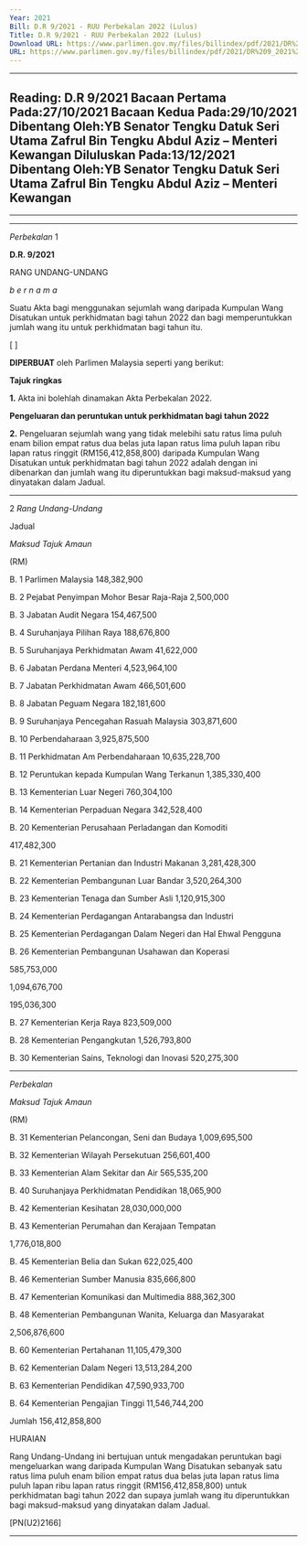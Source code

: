 ```yaml
---
Year: 2021
Bill: D.R 9/2021 - RUU Perbekalan 2022 (Lulus)
Title: D.R 9/2021 - RUU Perbekalan 2022 (Lulus)
Download URL: https://www.parlimen.gov.my/files/billindex/pdf/2021/DR%209_2021%20-%20bm-merged.pdf
URL: https://www.parlimen.gov.my/files/billindex/pdf/2021/DR%209_2021%20-%20bm-merged.pdf
---
```

---
Reading:
D.R 9/2021
Bacaan Pertama Pada:27/10/2021
Bacaan Kedua Pada:29/10/2021
Dibentang Oleh:YB Senator Tengku Datuk Seri Utama Zafrul Bin Tengku Abdul Aziz – Menteri Kewangan
Diluluskan Pada:13/12/2021
Dibentang Oleh:YB Senator Tengku Datuk Seri Utama Zafrul Bin Tengku Abdul Aziz – Menteri Kewangan
---

-----

-----

_Perbekalan_ 1

**D.R. 9/2021**

RANG UNDANG-UNDANG

_b e r n a m a_

Suatu Akta bagi menggunakan sejumlah wang daripada
Kumpulan Wang Disatukan untuk perkhidmatan bagi tahun 2022
dan bagi memperuntukkan jumlah wang itu untuk perkhidmatan
bagi tahun itu.

[ ]

**DIPERBUAT** oleh Parlimen Malaysia seperti yang berikut:

**Tajuk ringkas**

**1.** Akta ini bolehlah dinamakan Akta Perbekalan 2022.

**Pengeluaran dan peruntukan untuk perkhidmatan bagi tahun 2022**

**2.** Pengeluaran sejumlah wang yang tidak melebihi satu ratus
lima puluh enam bilion empat ratus dua belas juta lapan ratus
lima puluh lapan ribu lapan ratus ringgit (RM156,412,858,800)
daripada Kumpulan Wang Disatukan untuk perkhidmatan bagi
tahun 2022 adalah dengan ini dibenarkan dan jumlah wang itu
diperuntukkan bagi maksud-maksud yang dinyatakan dalam Jadual.


-----

2 _Rang Undang-Undang_

Jadual

_Maksud_ _Tajuk_ _Amaun_

(RM)

B. 1 Parlimen Malaysia 148,382,900

B. 2 Pejabat Penyimpan Mohor Besar Raja-Raja 2,500,000

B. 3 Jabatan Audit Negara 154,467,500

B. 4 Suruhanjaya Pilihan Raya 188,676,800

B. 5 Suruhanjaya Perkhidmatan Awam 41,622,000

B. 6 Jabatan Perdana Menteri 4,523,964,100

B. 7 Jabatan Perkhidmatan Awam 466,501,600

B. 8 Jabatan Peguam Negara 182,181,600

B. 9 Suruhanjaya Pencegahan Rasuah Malaysia 303,871,600

B. 10 Perbendaharaan 3,925,875,500

B. 11 Perkhidmatan Am Perbendaharaan 10,635,228,700

B. 12 Peruntukan kepada Kumpulan Wang Terkanun 1,385,330,400

B. 13 Kementerian Luar Negeri 760,304,100

B. 14 Kementerian Perpaduan Negara 342,528,400


B. 20 Kementerian Perusahaan Perladangan dan
Komoditi


417,482,300


B. 21 Kementerian Pertanian dan Industri Makanan 3,281,428,300

B. 22 Kementerian Pembangunan Luar Bandar 3,520,264,300

B. 23 Kementerian Tenaga dan Sumber Asli 1,120,915,300


B. 24 Kementerian Perdagangan Antarabangsa dan
Industri

B. 25 Kementerian Perdagangan Dalam Negeri dan
Hal Ehwal Pengguna

B. 26 Kementerian Pembangunan Usahawan dan
Koperasi


585,753,000

1,094,676,700

195,036,300


B. 27 Kementerian Kerja Raya 823,509,000

B. 28 Kementerian Pengangkutan 1,526,793,800

B. 30 Kementerian Sains, Teknologi dan Inovasi 520,275,300


-----

_Perbekalan_

_Maksud_ _Tajuk_ _Amaun_

(RM)

B. 31 Kementerian Pelancongan, Seni dan Budaya 1,009,695,500

B. 32 Kementerian Wilayah Persekutuan 256,601,400

B. 33 Kementerian Alam Sekitar dan Air 565,535,200

B. 40 Suruhanjaya Perkhidmatan Pendidikan 18,065,900

B. 42 Kementerian Kesihatan 28,030,000,000


B. 43 Kementerian Perumahan dan Kerajaan
Tempatan


1,776,018,800


B. 45 Kementerian Belia dan Sukan 622,025,400

B. 46 Kementerian Sumber Manusia 835,666,800

B. 47 Kementerian Komunikasi dan Multimedia 888,362,300


B. 48 Kementerian Pembangunan Wanita, Keluarga
dan Masyarakat


2,506,876,600


B. 60 Kementerian Pertahanan 11,105,479,300

B. 62 Kementerian Dalam Negeri 13,513,284,200

B. 63 Kementerian Pendidikan 47,590,933,700

B. 64 Kementerian Pengajian Tinggi 11,546,744,200

Jumlah 156,412,858,800

HURAIAN

Rang Undang-Undang ini bertujuan untuk mengadakan peruntukan bagi
mengeluarkan wang daripada Kumpulan Wang Disatukan sebanyak satu ratus
lima puluh enam bilion empat ratus dua belas juta lapan ratus lima puluh
lapan ribu lapan ratus ringgit (RM156,412,858,800) untuk perkhidmatan bagi
tahun 2022 dan supaya jumlah wang itu diperuntukkan bagi maksud-maksud
yang dinyatakan dalam Jadual.

[PN(U2)2166]


-----

